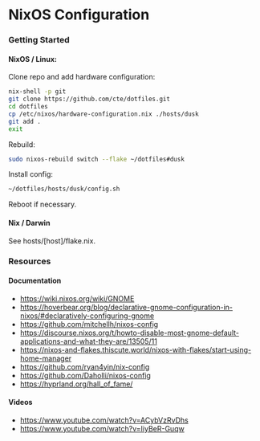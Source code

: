 # NixOS Configuration

### Getting Started

#### NixOS / Linux:

Clone repo and add hardware configuration:

```sh
nix-shell -p git
git clone https://github.com/cte/dotfiles.git
cd dotfiles
cp /etc/nixos/hardware-configuration.nix ./hosts/dusk
git add .
exit
```

Rebuild:

```sh
sudo nixos-rebuild switch --flake ~/dotfiles#dusk
```

Install config:

```sh
~/dotfiles/hosts/dusk/config.sh
```

Reboot if necessary.

#### Nix / Darwin

See hosts/[host]/flake.nix.

### Resources

#### Documentation
- https://wiki.nixos.org/wiki/GNOME
- https://hoverbear.org/blog/declarative-gnome-configuration-in-nixos/#declaratively-configuring-gnome
- https://github.com/mitchellh/nixos-config
- https://discourse.nixos.org/t/howto-disable-most-gnome-default-applications-and-what-they-are/13505/11
- https://nixos-and-flakes.thiscute.world/nixos-with-flakes/start-using-home-manager
- https://github.com/ryan4yin/nix-config
- https://github.com/Daholli/nixos-config
- https://hyprland.org/hall_of_fame/

#### Videos
- https://www.youtube.com/watch?v=ACybVzRvDhs
- https://www.youtube.com/watch?v=IiyBeR-Guqw
